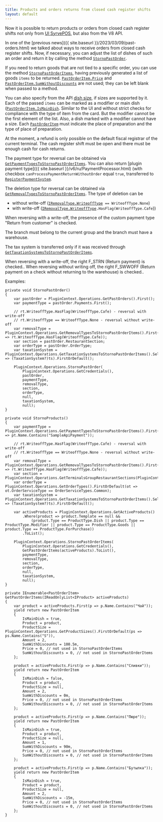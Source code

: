 ```yaml
---
title: Products and orders returns from closed cash register shifts
layout: default
---
```


Now it is possible to return products or orders from closed cash register shifts not only from [UI SyrvePOS](https://en.syrve.help/articles/#!syrve-pos-8-5/product-return), but also from the V8 API.

In one of the [previous news]({{ site.baseurl }}/2023/03/09/past-orders.html)
we talked about ways to receive orders from closed cash register shifts.
Now, if necessary, you can adjust the list of dishes of such an order and return it by calling the method
[`StornoPastOrder`](https://syrve.github.io/front.api.sdk/v8/html/M_Resto_Front_Api_IOperationService_StornoPastOrder.htm).

If you need to return goods that are not tied to a specific order, you can use the method
[`StornoPastOrderItems`](https://syrve.github.io/front.api.sdk/v8/html/M_Resto_Front_Api_IOperationService_StornoPastOrderItems.htm),
having previously generated a list of goods `items` to be returned.
[`PastOrderItem.Price`](https://syrve.github.io/front.api.sdk/v8/html/P_Resto_Front_Api_Data_Orders_PastOrderItem_Price.htm) and
[`PastOrderItem.SumWithoutDiscounts`](https://syrve.github.io/front.api.sdk/v8/html/P_Resto_Front_Api_Data_Orders_PastOrderItem_SumWithoutDiscounts.htm)
are not used; they can be left blank when passed to a method.

You can also specify from the API [dish size](https://syrve.github.io/front.api.sdk/v8/html/P_Resto_Front_Api_Data_Orders_PastOrderItem_ProductSize.htm), if sizes are supported by it.
Each of the passed `items` can be marked as a modifier or main dish
([`PastOrderItem.IsMainDish`](https://syrve.github.io/front.api.sdk/v8/html/P_Resto_Front_Api_Data_Orders_PastOrderItem_IsMainDish.htm).
Similar to the UI and without strict checks for compliance with the type of item from the card.
But the modifier cannot be the first element of the list.
Also, a dish marked with a modifier cannot have a size.
Each [`PastOrderItem`](https://syrve.github.io/front.api.sdk/v8/html/T_Resto_Front_Api_Data_Orders_PastOrderItem.htm)
must indicate the place of preparation and the type of place of preparation.

At the moment, a refund is only possible on the default fiscal registrar of the current terminal.
The cash register shift must be open and there must be enough cash for cash returns.

The payment type for reversal can be obtained via
[`GetPaymentTypesToStornoPastOrderItems`](https://syrve.github.io/front.api.sdk/v8/html/M_Resto_Front_Api_IOperationService_GetPaymentTypesToStornoPastOrderItems.htm).
You can also return [plugin payment type]({{ site.baseurl }}/v6/ru/PaymentProcessor.html)
(with checkbox `canProcessPaymentReturnWithoutOrder` equal `true`, transferred to
[`RegisterPaymentSystem`](https://syrve.github.io/front.api.sdk/v8/html/M_Resto_Front_Api_IOperationService_RegisterPaymentSystem.htm).

The deletion type for reversal can be obtained via
[`GetRemovalTypesToStornoPastOrderItems`](https://syrve.github.io/front.api.sdk/v8/html/M_Resto_Front_Api_IOperationService_GetRemovalTypesToStornoPastOrderItems.htm).
The type of deletion can be

- without write-off
([`IRemovalType.WriteoffType`](https://syrve.github.io/front.api.sdk/v8/html/P_Resto_Front_Api_Data_Orders_IRemovalType_WriteoffType.htm)` == WriteoffType.None`)
- with write-off
([`IRemovalType.WriteoffType`](https://syrve.github.io/front.api.sdk/v8/html/P_Resto_Front_Api_Data_Orders_IRemovalType_WriteoffType.htm)`.HasFlag(WriteoffType.Cafe`))

When reversing with a write-off, the presence of the custom payment type "Return from customer" is checked.

The branch must belong to the current group and the branch must have a warehouse.

The tax system is transferred only if it was received through
[`GetTaxationSystemsToStornoPastOrderItems`](https://syrve.github.io/front.api.sdk/v8/html/M_Resto_Front_Api_IOperationService_GetTaxationSystemsToStornoPastOrderItems.htm).


When reversing with a write-off, the right F_STRN (Return payment) is checked..
When reversing without writing off, the right F_SWWOFF (Return payment on a check without returning to the warehouse) is checked..

Examples:
```
private void StornoPastOrder()
{
    var pastOrder = PluginContext.Operations.GetPastOrders().First();
    var paymentType = pastOrder.Payments.First();

    // rt.WriteoffType.HasFlag(WriteoffType.Cafe) - reversal with write-off
    // rt.WriteoffType == WriteoffType.None - reversal without write-off
    var removalType = PluginContext.Operations.GetRemovalTypesToStornoPastOrderItems().First(rt => rt.WriteoffType.HasFlag(WriteoffType.Cafe));
    var section = pastOrder.RestaurantSection;
    var orderType = pastOrder.OrderType;
    var taxationSystem = PluginContext.Operations.GetTaxationSystemsToStornoPastOrderItems().Select(ts => (TaxationSystem?)ts).FirstOrDefault();

    PluginContext.Operations.StornoPastOrder(
        PluginContext.Operations.GetCredentials(),
        pastOrder,
        paymentType,
        removalType,
        section,
        orderType,
        null,
        taxationSystem,
        null);
}

private void StornoProducts()
{
    var paymentType = PluginContext.Operations.GetPaymentTypesToStornoPastOrderItems().First(pt => pt.Name.Contains("SampleApiPayment"));

    // rt.WriteoffType.HasFlag(WriteoffType.Cafe) - reversal with write-off
    // rt.WriteoffType == WriteoffType.None - reversal without write-off
    var removalType = PluginContext.Operations.GetRemovalTypesToStornoPastOrderItems().First(rt => rt.WriteoffType.HasFlag(WriteoffType.Cafe));
    var section = PluginContext.Operations.GetTerminalsGroupRestaurantSections(PluginContext.Operations.GetHostTerminalsGroup()).First();
    var orderType = PluginContext.Operations.GetOrderTypes().FirstOrDefault(ot => ot.OrderServiceType == OrderServiceTypes.Common);
    var taxationSystem = PluginContext.Operations.GetTaxationSystemsToStornoPastOrderItems().Select(ts => (TaxationSystem?)ts).FirstOrDefault();

    var activeProducts = PluginContext.Operations.GetActiveProducts()
        .Where(product => product.Template == null &&
            (product.Type == ProductType.Dish || product.Type == ProductType.Modifier || product.Type == ProductType.Goods || product.Type == ProductType.ForPurchase))
        .ToList();

    PluginContext.Operations.StornoPastOrderItems(
        PluginContext.Operations.GetCredentials(),
        GetPastOrderItems(activeProducts).ToList(),
        paymentType,
        removalType,
        section,
        orderType,
        null,
        taxationSystem,
        null);
}

private IEnumerable<PastOrderItem> GetPastOrderItems(IReadOnlyList<IProduct> activeProducts)
{
    var product = activeProducts.First(p => p.Name.Contains("Чай"));
    yield return new PastOrderItem
    {
        IsMainDish = true,
        Product = product,
        ProductSize = PluginContext.Operations.GetProductSizes().FirstOrDefault(ps => ps.Name.Contains("S")),
        Amount = 2,
        SumWithDiscounts = 100.5m,
        Price = 0, // not used in StornoPastOrderItems
        SumWithoutDiscounts = 0, // not used in StornoPastOrderItems
    };

    product = activeProducts.First(p => p.Name.Contains("Сливки"));
    yield return new PastOrderItem
    {
        IsMainDish = false,
        Product = product,
        ProductSize = null,
        Amount = 2,
        SumWithDiscounts = 0m,
        Price = 0, // not used in StornoPastOrderItems
        SumWithoutDiscounts = 0, // not used in StornoPastOrderItems
    };

    product = activeProducts.First(p => p.Name.Contains("Пюре"));
    yield return new PastOrderItem
    {
        IsMainDish = true,
        Product = product,
        ProductSize = null,
        Amount = 1,
        SumWithDiscounts = 90m,
        Price = 0, // not used in StornoPastOrderItems
        SumWithoutDiscounts = 0, // not used in StornoPastOrderItems
    };

    product = activeProducts.First(p => p.Name.Contains("Бутылка"));
    yield return new PastOrderItem
    {
        IsMainDish = true,
        Product = product,
        ProductSize = null,
        Amount = 2,
        SumWithDiscounts = -15m,
        Price = 0, // not used in StornoPastOrderItems
        SumWithoutDiscounts = 0, // not used in StornoPastOrderItems
    };
}
```